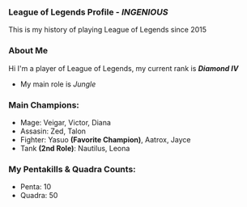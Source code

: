 ### League of Legends Profile - _INGENIOUS_
This is my history of playing League of Legends since 2015

### About Me
Hi I'm a player of League of Legends, my current rank is ***Diamond IV***
- My main role is _Jungle_

### Main Champions:
- Mage:                Veigar, Victor, Diana
- Assasin:             Zed, Talon
- Fighter:             Yasuo **(Favorite Champion)**, Aatrox, Jayce
- Tank **(2nd Role)**: Nautilus, Leona

### My Pentakills & Quadra Counts:
- Penta:  10
- Quadra: 50
